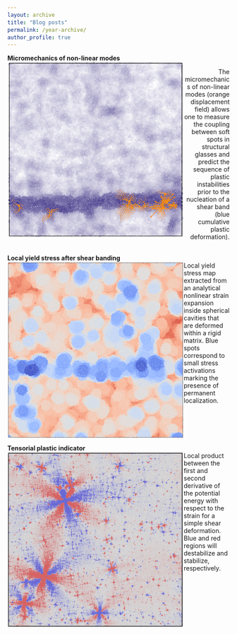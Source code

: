```yaml
---
layout: archive
title: "Blog posts"
permalink: /year-archive/
author_profile: true
---
```


**Micromechanics of non-linear modes**
<br/>
<img src="/images/micromeca_non_linear_modes-min.png" width="400" height="400" align="left"/>
<div style="text-align: right"> The micromechanics of non-linear modes (orange displacement field) allows one to measure the coupling between soft spots in structural glasses and predict the sequence of plastic instabilities prior to the nucleation of a shear band (blue cumulative plastic deformation). </div>
<br clear="left"/>

**Local yield stress after shear banding**
<br/>
<img src="/images/strain_expansion-min.png" width="400" height="400" align="left"/>
Local yield stress map extracted from an analytical nonlinear strain expansion inside spherical cavities that are deformed within a rigid matrix. Blue spots correspond to small stress activations marking the presence of permanent localization.
<br clear="left"/>

**Tensorial plastic indicator**
<br/>
<img src="/images/pairwise_product-min.png" width="400" height="400" align="left"/>
Local product between the first and second derivative of the potential energy with respect to the strain for a simple shear deformation. Blue and red regions will destabilize and stabilize, respectively.
<br clear="left"/>

